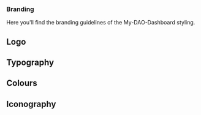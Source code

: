 ### Branding
Here you'll find the branding guidelines of the My-DAO-Dashboard styling.

## Logo

## Typography

## Colours

## Iconography